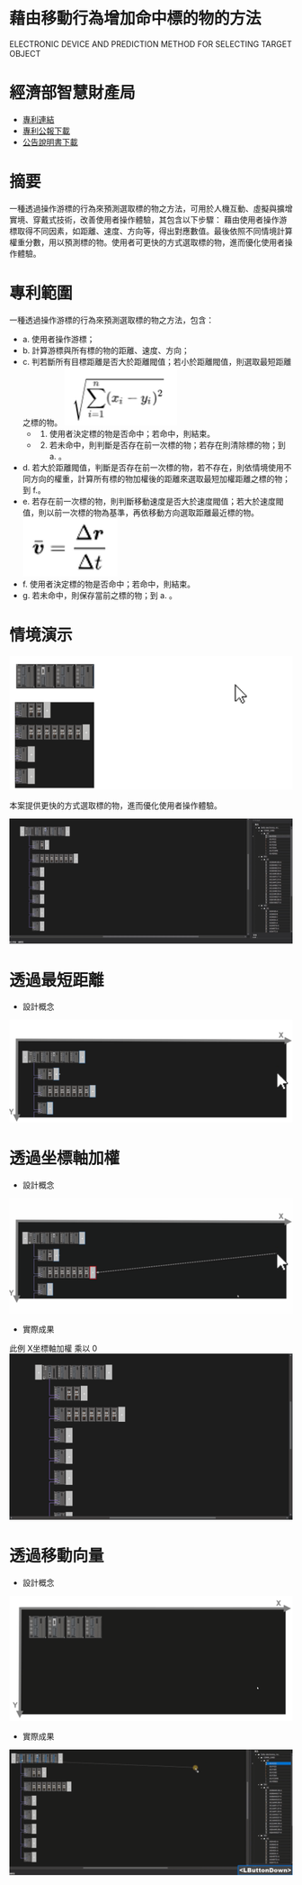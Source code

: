 # 藉由移動行為增加命中標的物的方法
ELECTRONIC DEVICE AND PREDICTION METHOD FOR SELECTING TARGET OBJECT

# 經濟部智慧財產局

- [專利連結](https://twpat3.tipo.gov.tw/twpatc/twpatkm?!!FRURLI708167)
- [專利公報下載](https://github.com/Jia-Hong-Peng/Jia-Hong-Peng-ELECTRONIC-DEVICE-AND-PREDICTION-METHOD-FOR-SELECTING-TARGET-OBJECT-NOTE/raw/main/document/GA-I708167.pdf)
- [公告說明書下載](https://github.com/Jia-Hong-Peng/Jia-Hong-Peng-ELECTRONIC-DEVICE-AND-PREDICTION-METHOD-FOR-SELECTING-TARGET-OBJECT-NOTE/raw/main/document/TB001556424_GN__1_108107178_I708167.pdf)

# 摘要
一種透過操作游標的行為來預測選取標的物之方法，可用於人機互動、虛擬與擴增實境、穿戴式技術，改善使用者操作體驗，其包含以下步驟：
藉由使用者操作游標取得不同因素，如距離、速度、方向等，得出對應數值。最後依照不同情境計算權重分數，用以預測標的物。使用者可更快的方式選取標的物，進而優化使用者操作體驗。

# 專利範圍
一種透過操作游標的行為來預測選取標的物之方法，包含：

* a. 使用者操作游標；
* b. 計算游標與所有標的物的距離、速度、方向；
* c. 判若斷所有目標距離是否大於距離閥值；若小於距離閥值，則選取最短距離之標的物。  ![](https://github.com/Jia-Hong-Peng/Jia-Hong-Peng-ELECTRONIC-DEVICE-AND-PREDICTION-METHOD-FOR-SELECTING-TARGET-OBJECT-NOTE/blob/main/image/principle01.png)
  - 1) 使用者決定標的物是否命中；若命中，則結束。
  - 2) 若未命中，則判斷是否存在前一次標的物；若存在則清除標的物；到 a. 。
* d. 若大於距離閥值，判斷是否存在前一次標的物，若不存在，則依情境使用不同方向的權重，計算所有標的物加權後的距離來選取最短加權距離之標的物；到 f.。
* e. 若存在前一次標的物，則判斷移動速度是否大於速度閥值；若大於速度閥值，則以前一次標的物為基準，再依移動方向選取距離最近標的物。  ![](https://github.com/Jia-Hong-Peng/Jia-Hong-Peng-ELECTRONIC-DEVICE-AND-PREDICTION-METHOD-FOR-SELECTING-TARGET-OBJECT-NOTE/blob/main/image/principle02.png)
* f. 使用者決定標的物是否命中；若命中，則結束。
* g. 若未命中，則保存當前之標的物；到 a. 。

# 情境演示

![](https://github.com/Jia-Hong-Peng/Jia-Hong-Peng-ELECTRONIC-DEVICE-AND-PREDICTION-METHOD-FOR-SELECTING-TARGET-OBJECT-NOTE/blob/main/image/demo01.gif)

本案提供更快的方式選取標的物，進而優化使用者操作體驗。

![](https://github.com/Jia-Hong-Peng/Jia-Hong-Peng-ELECTRONIC-DEVICE-AND-PREDICTION-METHOD-FOR-SELECTING-TARGET-OBJECT-NOTE/blob/main/image/demo02.gif)


# 透過最短距離

- 設計概念

![](https://github.com/Jia-Hong-Peng/Jia-Hong-Peng-ELECTRONIC-DEVICE-AND-PREDICTION-METHOD-FOR-SELECTING-TARGET-OBJECT-NOTE/blob/main/image/demo03.gif)


# 透過坐標軸加權

- 設計概念

![](https://github.com/Jia-Hong-Peng/Jia-Hong-Peng-ELECTRONIC-DEVICE-AND-PREDICTION-METHOD-FOR-SELECTING-TARGET-OBJECT-NOTE/blob/main/image/demo04.gif)

- 實際成果

此例 X坐標軸加權 乘以 0
![](https://github.com/Jia-Hong-Peng/Jia-Hong-Peng-ELECTRONIC-DEVICE-AND-PREDICTION-METHOD-FOR-SELECTING-TARGET-OBJECT-NOTE/blob/main/image/demo05.gif)

# 透過移動向量

- 設計概念

![](https://github.com/Jia-Hong-Peng/Jia-Hong-Peng-ELECTRONIC-DEVICE-AND-PREDICTION-METHOD-FOR-SELECTING-TARGET-OBJECT-NOTE/blob/main/image/demo06.gif)


- 實際成果

![](https://github.com/Jia-Hong-Peng/Jia-Hong-Peng-ELECTRONIC-DEVICE-AND-PREDICTION-METHOD-FOR-SELECTING-TARGET-OBJECT-NOTE/blob/main/image/demo07.gif)
